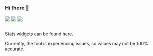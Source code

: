 ### Hi there 👋

<a href="https://github.com/anuraghazra/github-readme-stats" style="text-decoration: none;">
  <img align="center" src="https://github-readme-stats-bruncky.vercel.app/api?username=bruncky&count_private=true&include_all_commits=true&show_icons=true&hide_border=true&theme=dracula"/>
</a>
<a href="https://github.com/anuraghazra/github-readme-stats" style="text-decoration: none;">
  <img align="center" src="https://github-readme-stats-bruncky.vercel.app/api/wakatime?username=bruncky&count_private=true&custom_title=Bruncky%27s%20Coding%20Time%20(Last%207%20Days)&show_icons=true&hide_border=true&layout=compact&theme=dracula"/>
</a>
<a href="https://github.com/anuraghazra/github-readme-stats" style="text-decoration: none;">
  <img align="center" src="https://github-readme-stats-bruncky.vercel.app/api/top-langs/?username=bruncky&count_private=true&custom_title=Bruncky%27s%20Most%20Used%20Languages&hide=ruby&hide_border=true&layout=compact&theme=dracula"/>
</a>

<br>
<br>

Stats widgets can be found [here](https://github.com/anuraghazra/github-readme-stats).

Currently, the tool is experiencing issues, so values may not be 100% accurate.
